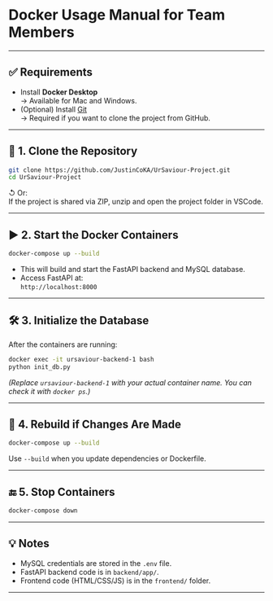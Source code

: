 # Docker Usage Manual for Team Members

---

## ✅ Requirements

- Install **Docker Desktop**  
  → Available for Mac and Windows.
- (Optional) Install [Git](https://git-scm.com/)  
  → Required if you want to clone the project from GitHub.

---

## 📁 1. Clone the Repository

```bash
git clone https://github.com/JustinCoKA/UrSaviour-Project.git
cd UrSaviour-Project
```

↺ Or:  
If the project is shared via ZIP, unzip and open the project folder in VSCode.

---

## ▶️ 2. Start the Docker Containers

```bash
docker-compose up --build
```

- This will build and start the FastAPI backend and MySQL database.
- Access FastAPI at:  
  `http://localhost:8000`

---

## 🛠️ 3. Initialize the Database

After the containers are running:

```bash
docker exec -it ursaviour-backend-1 bash
python init_db.py
```

*(Replace `ursaviour-backend-1` with your actual container name. You can check it with `docker ps`.)*

---

## 🔄 4. Rebuild if Changes Are Made

```bash
docker-compose up --build
```

Use `--build` when you update dependencies or Dockerfile.

---

## 🔚 5. Stop Containers

```bash
docker-compose down
```

---

## 💡 Notes

- MySQL credentials are stored in the `.env` file.
- FastAPI backend code is in `backend/app/`.
- Frontend code (HTML/CSS/JS) is in the `frontend/` folder.

---